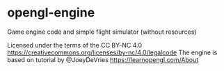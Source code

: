 # opengl-engine
Game engine code and simple flight simulator (without resources)

Licensed under the terms of the CC BY-NC 4.0 https://creativecommons.org/licenses/by-nc/4.0/legalcode
The engine is based on tutorial by @JoeyDeVries https://learnopengl.com/About
